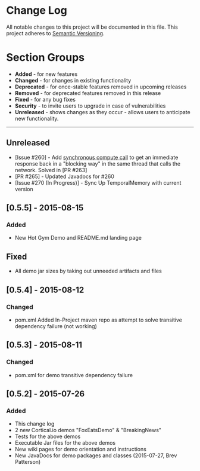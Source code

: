 # Change Log
All notable changes to this project will be documented in this file.
This project adheres to [Semantic Versioning](http://semver.org/).

# Section Groups
* **Added** - for new features
* **Changed** - for changes in existing functionality
* **Deprecated** - for once-stable features removed in upcoming releases
* **Removed** - for deprecated features removed in this release
* **Fixed** - for any bug fixes
* **Security** - to invite users to upgrade in case of vulnerabilities
* **Unreleased** - shows changes as they occur - allows users to anticipate new functionality.

***

## Unreleased
- [Issue #260] - Add [synchronous compute call](https://github.com/numenta/htm.java/issues/260) to get an immediate response back in a "blocking way" in the same thread that calls the network. Solved in [PR #263]
- [PR #265] - Updated Javadocs for #260
- [Issue #270 (In Progress)] - Sync Up TemporalMemory with current version 

## [0.5.5] - 2015-08-15
### Added
- New Hot Gym Demo and README.md landing page

## Fixed
- All demo jar sizes by taking out unneeded artifacts and files

## [0.5.4] - 2015-08-12
### Changed
- pom.xml Added In-Project maven repo as attempt to solve transitive dependency failure (not working)

## [0.5.3] - 2015-08-11
### Changed
- pom.xml for demo transitive dependency failure

## [0.5.2] - 2015-07-26
### Added 
- This change log 
- 2 new Cortical.io demos "FoxEatsDemo" & "BreakingNews"
- Tests for the above demos
- Executable Jar files for the above demos
- New wiki pages for demo orientation and instructions
- New JavaDocs for demo packages and classes (2015-07-27, Brev Patterson)
